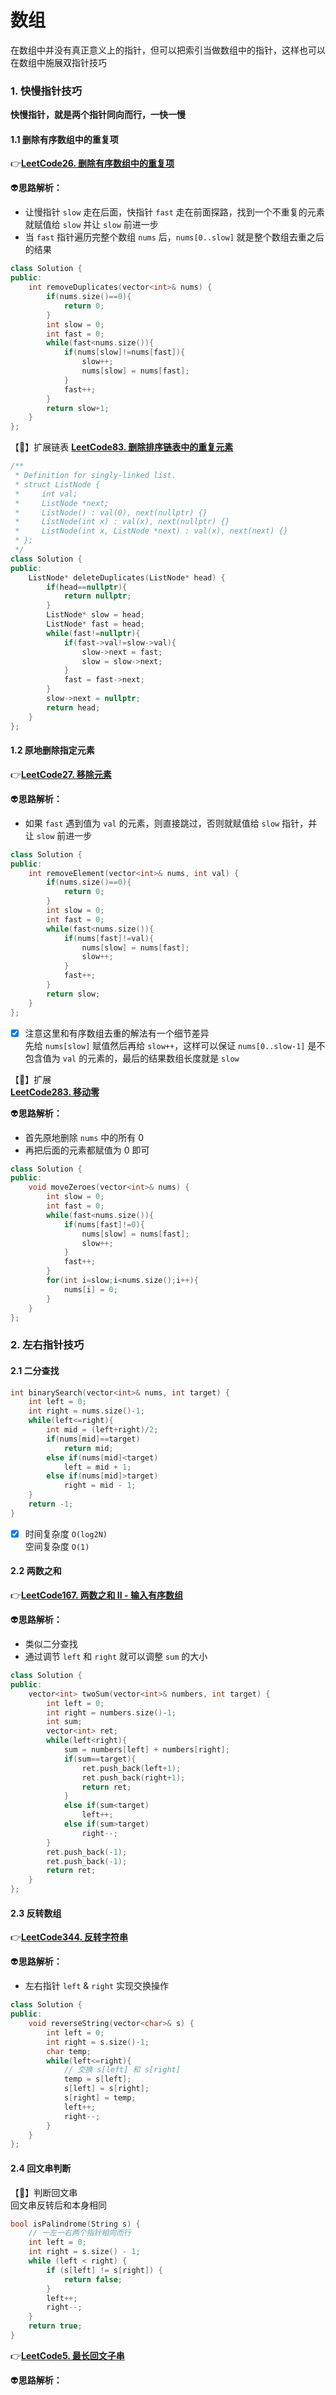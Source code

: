 # 数组

在数组中并没有真正意义上的指针，但可以把索引当做数组中的指针，这样也可以在数组中施展双指针技巧

### 1. 快慢指针技巧

**快慢指针，就是两个指针同向而行，一快一慢** 

#### 1.1 删除有序数组中的重复项

:point_right:[**LeetCode26. 删除有序数组中的重复项**](https://leetcode.cn/problems/remove-duplicates-from-sorted-array/description/) 

:alien:**思路解析：** 

- 让慢指针 `slow` 走在后面，快指针 `fast` 走在前面探路，找到一个不重复的元素就赋值给 `slow` 并让 `slow` 前进一步
- 当 `fast` 指针遍历完整个数组 `nums` 后，`nums[0..slow]` 就是整个数组去重之后的结果

```C++
class Solution {
public:
    int removeDuplicates(vector<int>& nums) {
        if(nums.size()==0){
            return 0;
        }
        int slow = 0;
        int fast = 0;
        while(fast<nums.size()){
            if(nums[slow]!=nums[fast]){
                slow++;
                nums[slow] = nums[fast];
            }
            fast++;
        }
        return slow+1;
    }
};
```

【:ticket:】扩展链表 
             [**LeetCode83. 删除排序链表中的重复元素**](https://leetcode.cn/problems/remove-duplicates-from-sorted-list/submissions/) 

```C++
/**
 * Definition for singly-linked list.
 * struct ListNode {
 *     int val;
 *     ListNode *next;
 *     ListNode() : val(0), next(nullptr) {}
 *     ListNode(int x) : val(x), next(nullptr) {}
 *     ListNode(int x, ListNode *next) : val(x), next(next) {}
 * };
 */
class Solution {
public:
    ListNode* deleteDuplicates(ListNode* head) {
        if(head==nullptr){
            return nullptr;
        }
        ListNode* slow = head;
        ListNode* fast = head;
        while(fast!=nullptr){
            if(fast->val!=slow->val){
                slow->next = fast; 
                slow = slow->next;
            }
            fast = fast->next; 
        }
        slow->next = nullptr;
        return head;
    }
};
```

#### 1.2 **原地删除指定元素** 

:point_right:[**LeetCode27. 移除元素**](https://leetcode.cn/problems/remove-element/description/) 

:alien:**思路解析：** 

- 如果 `fast` 遇到值为 `val` 的元素，则直接跳过，否则就赋值给 `slow` 指针，并让 `slow` 前进一步

```C++
class Solution {
public:
    int removeElement(vector<int>& nums, int val) {
        if(nums.size()==0){
            return 0;
        }
        int slow = 0;
        int fast = 0;
        while(fast<nums.size()){
            if(nums[fast]!=val){
                nums[slow] = nums[fast];
                slow++;
            }
            fast++;
        }
        return slow;
    }
};
```

- [x] 注意这里和有序数组去重的解法有一个细节差异  
  先给 `nums[slow]` 赋值然后再给 `slow++`，这样可以保证 `nums[0..slow-1]` 是不包含值为 `val` 的元素的，最后的结果数组长度就是 `slow` 

【:ticket:】扩展  
             [**LeetCode283. 移动零**](https://leetcode.cn/problems/move-zeroes/description/) 

:alien:**思路解析：** 

- 首先原地删除 `nums` 中的所有 0
- 再把后面的元素都赋值为 0 即可

```C++
class Solution {
public:
    void moveZeroes(vector<int>& nums) {
        int slow = 0;
        int fast = 0;
        while(fast<nums.size()){
            if(nums[fast]!=0){
                nums[slow] = nums[fast];
                slow++;
            }
            fast++;
        }
        for(int i=slow;i<nums.size();i++){
            nums[i] = 0;
        }
    }
};
```

### 2. 左右指针技巧

#### 2.1 二分查找

```C++
int binarySearch(vector<int>& nums, int target) {
    int left = 0;
    int right = nums.size()-1;
    while(left<=right){
        int mid = (left+right)/2;
        if(nums[mid]==target)
            return mid;
        else if(nums[mid]<target)
            left = mid + 1;
        else if(nums[mid]>target)
            right = mid - 1;
    }
    return -1;
}
```

- [x] 时间复杂度 `O(log2N)`   
  空间复杂度 `O(1)`   

#### 2.2 两数之和

:point_right:[**LeetCode167. 两数之和 II - 输入有序数组**](https://leetcode.cn/problems/two-sum-ii-input-array-is-sorted/description/) 

:alien:**思路解析：** 

- 类似二分查找
- 通过调节 `left` 和 `right` 就可以调整 `sum` 的大小

```C++
class Solution {
public:
    vector<int> twoSum(vector<int>& numbers, int target) {
        int left = 0;
        int right = numbers.size()-1;
        int sum;
        vector<int> ret;
        while(left<right){
            sum = numbers[left] + numbers[right];
            if(sum==target){
                ret.push_back(left+1);
                ret.push_back(right+1);
                return ret;
            }
            else if(sum<target)
                left++;
            else if(sum>target)
                right--;
        }
        ret.push_back(-1);
        ret.push_back(-1);
        return ret;
    }
};
```

#### 2.3 反转数组

:point_right:[**LeetCode344. 反转字符串**](https://leetcode.cn/problems/reverse-string/description/) 

:alien:**思路解析：** 

- 左右指针 `left` & `right` 实现交换操作

```C++
class Solution {
public:
    void reverseString(vector<char>& s) {
        int left = 0;
        int right = s.size()-1;
        char temp;
        while(left<=right){
            // 交换 s[left] 和 s[right]
            temp = s[left];
            s[left] = s[right];
            s[right] = temp;
            left++;
            right--;
        }
    }
};
```

#### 2.4 回文串判断

【:triangular_flag_on_post:】判断回文串  
             回文串反转后和本身相同

```C++
bool isPalindrome(String s) {
    // 一左一右两个指针相向而行
    int left = 0;
    int right = s.size() - 1;
    while (left < right) {
        if (s[left] != s[right]) {
            return false;
        }
        left++;
        right--;
    }
    return true;
}
```

:point_right:[**LeetCode5. 最长回文子串**](https://leetcode.cn/problems/longest-palindromic-substring/) 

:alien:**思路解析：** 

```C++
```

